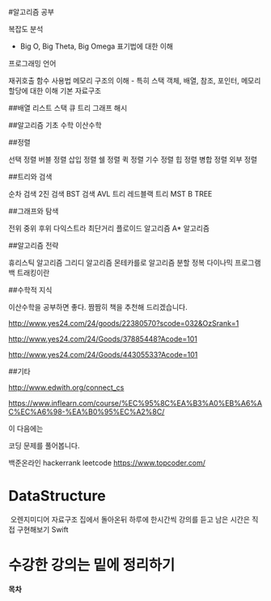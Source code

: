 #알고리즘 공부

복잡도 분석

- Big O, Big Theta, Big Omega 표기법에 대한 이해

프로그래밍 언어

재귀호출
함수 사용법
메모리 구조의 이해 - 특히 스택
객체, 배열, 참조, 포인터, 메모리 할당에 대한 이해
기본 자료구조

##배열
리스트
스택
큐
트리
그래프
해시

##알고리즘 기초
수학
이산수학

##정렬

선택 정렬
버블 정렬
삽입 정렬
쉘 정렬
퀵 정렬
기수 정렬
힙 정렬
병합 정렬
외부 정렬

##트리와 검색

순차 검색
2진 검색
BST 검색
AVL 트리
레드블랙 트리
MST
B TREE

##그래프와 탐색

전위 중위 후위
다익스트라 최단거리
플로이드 알고리즘
A* 알고리즘

##알고리즘 전략

휴리스틱 알고리즘
그리디 알고리즘
몬테카를로 알고리즘
분할 정복
다이나믹 프로그램
백 트래킹이란

##수학적 지식

이산수학을 공부하면 좋다.
짬짬히
책을 추천해 드리겠습니다.

http://www.yes24.com/24/goods/22380570?scode=032&OzSrank=1

http://www.yes24.com/24/Goods/37885448?Acode=101

http://www.yes24.com/24/Goods/44305533?Acode=101

##기타

http://www.edwith.org/connect_cs

https://www.inflearn.com/course/%EC%95%8C%EA%B3%A0%EB%A6%AC%EC%A6%98-%EA%B0%95%EC%A2%8C/

이 다음에는

코딩 문제를 풀어봅니다.

백준온라인
hackerrank
leetcode
https://www.topcoder.com/


# DataStructure
  오렌지미디어 자료구조 집에서 돌아온뒤
하루에 한시간씩 강의를 듣고
남은 시간은 직접 구현해보기 Swift

수강한 강의는 밑에 정리하기
=======================
**목차**

